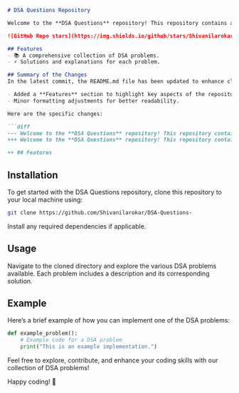 ```markdown
# DSA Questions Repository

Welcome to the **DSA Questions** repository! This repository contains a collection of Data Structures and Algorithms (DSA) problems designed to help you enhance your coding skills.

![GitHub Repo stars](https://img.shields.io/github/stars/Shivanilarokar/DSA-Questions-) ![GitHub forks](https://img.shields.io/github/forks/Shivanilarokar/DSA-Questions-) ![GitHub issues](https://img.shields.io/github/issues/Shivanilarokar/DSA-Questions-)

## Features
- 📚 A comprehensive collection of DSA problems.
- ⚡ Solutions and explanations for each problem.

## Summary of the Changes
In the latest commit, the README.md file has been updated to enhance clarity and structure. The following changes were made:

- Added a **Features** section to highlight key aspects of the repository.
- Minor formatting adjustments for better readability.

Here are the specific changes:

```diff
--- Welcome to the **DSA Questions** repository! This repository contains a collection of Data Structures and Algorithms (DSA) problems designed to help you enhance your coding skills.
+++ Welcome to the **DSA Questions** repository! This repository contains a collection of Data Structures and Algorithms (DSA) problems designed to help you enhance your coding skills.

++ ## Features
```

## Installation
To get started with the DSA Questions repository, clone this repository to your local machine using:

```bash
git clone https://github.com/Shivanilarokar/DSA-Questions-
```

Install any required dependencies if applicable.

## Usage
Navigate to the cloned directory and explore the various DSA problems available. Each problem includes a description and its corresponding solution.

## Example
Here’s a brief example of how you can implement one of the DSA problems:

```python
def example_problem():
    # Example code for a DSA problem
    print("This is an example implementation.")
```

Feel free to explore, contribute, and enhance your coding skills with our collection of DSA problems!

Happy coding! 🚀
```